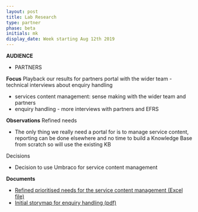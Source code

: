 ```yaml
---
layout: post
title: Lab Research
type: partner
phase: beta
initials: mk
display_date: Week starting Aug 12th 2019
---
```


**AUDIENCE**
- PARTNERS

**Focus**
Playback our results for partners portal with the wider team - technical interviews about enquiry handling
- services content management: sense making with the wider team and partners
- enquiry handling - more interviews with partners and EFRS

**Observations**
Refined needs
- The only thing we really need a portal for is to manage service content, reporting can be done elsewhere and no time to build a Knowledge Base from scratch so will use the existing KB

Decisions
- Decision to use Umbraco for service content management

**Documents**
- [Refined prioritised needs for the service content management (Excel file)](../files/SEP-Partner-Portal-User-needs-draft.xlsx)
- [Initial storymap for enquiry handling (pdf)](../files/Enquiry_Handling-high_level_story_map.pdf)
